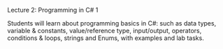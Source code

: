 Lecture 2: Programming in C# 1

Students will learn about programming basics in C#: such as data types, variable &
constants, value/reference type, input/output, operators, conditions & loops, strings
and Enums, with examples and lab tasks.


